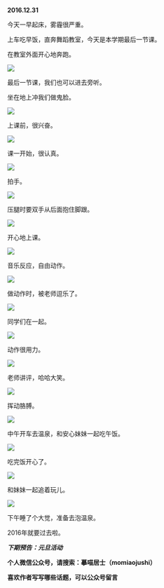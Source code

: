 
          
            
**2016.12.31**

今天一早起床，雾霾很严重。

上车吃早饭，直奔舞蹈教室，今天是本学期最后一节课。

在教室外面开心地奔跑。




![](img/51001-a46c805a072450a3.jpg)




最后一节课，我们也可以进去旁听。

坐在地上冲我们做鬼脸。




![](img/51001-28cd809b3ee86caf.jpg)




上课前，很兴奋。




![](img/51001-8f4386ca7e5753f8.jpg)




课一开始，很认真。




![](img/51001-c43056be021cc10f.jpg)




拍手。




![](img/51001-63129165be3e5f7d.jpg)




压腿时要双手从后面抱住脚跟。




![](img/51001-68a0aee9cdaffc33.jpg)




开心地上课。




![](img/51001-1b0099719b76abda.jpg)




音乐反应，自由动作。




![](img/51001-18ec7892e0a4993c.jpg)




做动作时，被老师逗乐了。




![](img/51001-c7bfe70ac344de85.jpg)




同学们在一起。




![](img/51001-9cfa01c81a77331d.jpg)




动作很用力。




![](img/51001-16daa02fa199f624.jpg)




老师讲评，哈哈大笑。




![](img/51001-c39ca76fcd0b6248.jpg)




挥动胳膊。




![](img/51001-5942282a1bea49f0.jpg)




中午开车去温泉，和安心妹妹一起吃午饭。




![](img/51001-5e51d0684365693a.jpg)




吃完饭开心了。




![](img/51001-850a1aeefd812ff1.jpg)




和妹妹一起追着玩儿。




![](img/51001-86457f0f1f68f3b9.jpg)




下午睡了个大觉，准备去泡温泉。

2016年就要过去啦。


***下期预告：元旦活动***


**个人微信公众号，请搜索：摹喵居士（momiaojushi）**

**喜欢作者写写哪些话题，可以公众号留言**

          
        